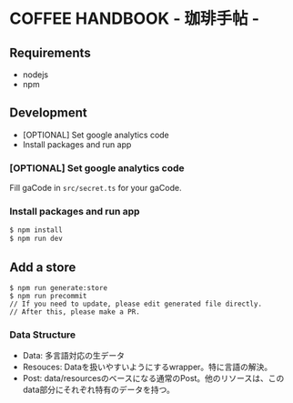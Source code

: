 # COFFEE HANDBOOK - 珈琲手帖 -

## Requirements

- nodejs
- npm

## Development

- [OPTIONAL] Set google analytics code
- Install packages and run app

### [OPTIONAL] Set google analytics code

Fill gaCode in `src/secret.ts` for your gaCode.

### Install packages and run app

```sh
$ npm install
$ npm run dev
```

## Add a store

```
$ npm run generate:store
$ npm run precommit
// If you need to update, please edit generated file directly.
// After this, please make a PR.
```

### Data Structure

- Data: 多言語対応の生データ
- Resouces: Dataを扱いやすいようにするwrapper。特に言語の解決。
- Post: data/resourcesのベースになる通常のPost。他のリソースは、このdata部分にそれぞれ特有のデータを持つ。
